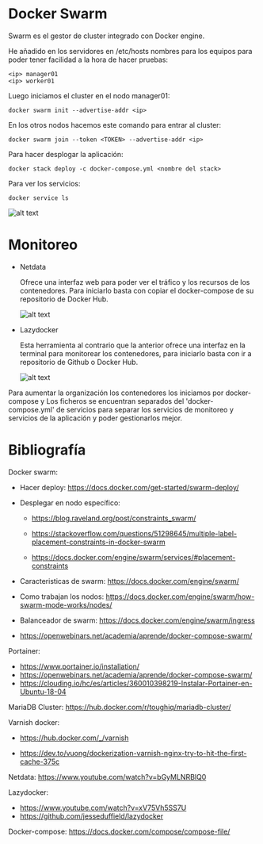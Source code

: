 # Docker Swarm

Swarm es el gestor de cluster integrado con Docker engine.


He añadido en los servidores en /etc/hosts nombres para los equipos para poder tener facilidad a la hora de hacer pruebas:
```
<ip> manager01
<ip> worker01
```
Luego iniciamos el cluster en el nodo manager01:
```
docker swarm init --advertise-addr <ip>
```
En los otros nodos hacemos este comando para entrar al cluster:
```
docker swarm join --token <TOKEN> --advertise-addr <ip>
```

Para hacer desplogar la aplicación:
```
docker stack deploy -c docker-compose.yml <nombre del stack>
```

Para ver los servicios:
```
docker service ls
```
![alt text](https://gitlab.com/adesq/voto/-/raw/master/Infraestructura/Servicios/docker-swarm-running.png)

# Monitoreo

* Netdata

  Ofrece una interfaz web para poder ver el tráfico y los recursos de los contenedores. Para iniciarlo basta con copiar el docker-compose de su repositorio de Docker Hub.
  
  ![alt text](https://gitlab.com/adesq/voto/-/raw/master/Infraestructura/Monitoreo/Netdata/netdata.png)

* Lazydocker
  
  Esta herramienta al contrario que la anterior ofrece una interfaz en la terminal para monitorear los contenedores, para iniciarlo basta con ir a repositorio de Github o Docker Hub.

  ![alt text](https://gitlab.com/adesq/voto/-/raw/c76d49935b9e3f21b95b1d1f4433d8f3911afe8b/Infraestructura/Monitoreo/Lazydocker/lazydocker.png)


Para aumentar la organización los contenedores los iniciamos por docker-compose y Los ficheros se encuentran separados del 'docker-compose.yml' de servicios para separar los servicios de monitoreo y servicios de la aplicación y poder gestionarlos mejor.


# Bibliografía

Docker swarm: 

* Hacer deploy: https://docs.docker.com/get-started/swarm-deploy/

* Desplegar en nodo específico: 

  * https://blog.raveland.org/post/constraints_swarm/
  * https://stackoverflow.com/questions/51298645/multiple-label-placement-constraints-in-docker-swarm

  * https://docs.docker.com/engine/swarm/services/#placement-constraints

* Caracteristicas de swarm: https://docs.docker.com/engine/swarm/

* Como trabajan los nodos: https://docs.docker.com/engine/swarm/how-swarm-mode-works/nodes/

* Balanceador de swarm: https://docs.docker.com/engine/swarm/ingress

* https://openwebinars.net/academia/aprende/docker-compose-swarm/


Portainer:
* https://www.portainer.io/installation/
* https://openwebinars.net/academia/aprende/docker-compose-swarm/
* https://clouding.io/hc/es/articles/360010398219-Instalar-Portainer-en-Ubuntu-18-04

MariaDB Cluster: https://hub.docker.com/r/toughiq/mariadb-cluster/

Varnish docker: 
* https://hub.docker.com/_/varnish

* https://dev.to/vuong/dockerization-varnish-nginx-try-to-hit-the-first-cache-375c

Netdata: https://www.youtube.com/watch?v=bGyMLNRBlQ0

Lazydocker: 
* https://www.youtube.com/watch?v=xV75Vh5SS7U
* https://github.com/jesseduffield/lazydocker

Docker-compose: https://docs.docker.com/compose/compose-file/